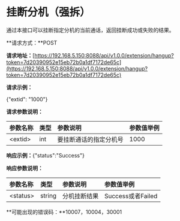 # 挂断分机（强拆）

通过本接口可以挂断指定分机的当前通话，返回挂断成功或失败的结果。

**请求方式：**POST

**请求地址：**[https://192.168.5.150:8088/api/v1.0.0/extension/hangup?token=7d20390952e15eb72b0a1df7172de65c](https://192.168.5.150:8088/api/v1.0.0/extension/hangup?token=7d20390952e15eb72b0a1df7172de65c)

**请求示例：**

{"extid": "1000"}

**请求参数说明：**

| 参数名称 | 类型 | 参数说明 | 参数值举例 |
| :--- | :--- | :--- | :--- |
| &lt;extid&gt; | int | 要挂断通话的指定分机号 | 1000 |

**响应示例：**{"status":"Success"}

**响应参数说明：**

| 参数名称 | 类型 | 参数说明 | 参数值举例 |
| :--- | :--- | :--- | :--- |
| &lt;status&gt; | string | 分机挂断结果 | Success或者Failed |

**可能出现的错误码：**10007，10004，30001

